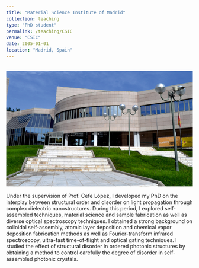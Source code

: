 ```yaml
---
title: "Material Science Institute of Madrid"
collection: teaching
type: "PhD student"
permalink: /teaching/CSIC
venue: "CSIC"
date: 2005-01-01
location: "Madrid, Spain"
---
```



<br/><img src='/images/ICMM.png' alt="drawing" width="600"/>

Under the supervision of Prof. Cefe López, I developed my PhD on the interplay between structural order and disorder on light propagation through complex dielectric nanostructures. During this period, I explored self-assembled techniques, material science and sample fabrication as well as diverse optical spectroscopy techniques. I obtained a strong background on colloidal self-assembly, atomic layer deposition and chemical vapor deposition fabrication methods as well as Fourier-transform infrared spectroscopy, ultra-fast time-of-flight and optical gating techniques. I studied the effect of structural disorder in ordered photonic structures by obtaining a method to control carefully the degree of disorder in self-assembled photonic crystals. 

